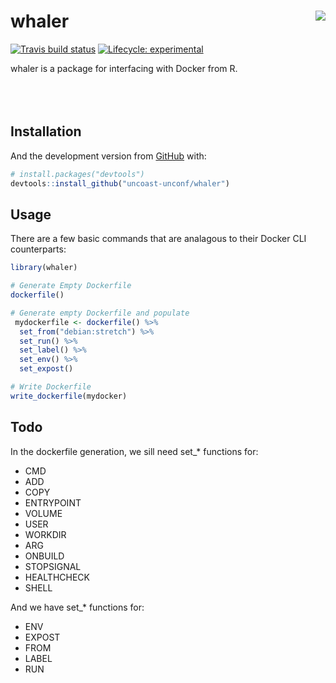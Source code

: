 
<!-- README.md is generated from README.Rmd. Please edit that file -->

# whaler <img src="man/figures/logo.png" align="right" />

<!-- badges: start -->

[![Travis build
status](https://travis-ci.org/uncoast-unconf/whaler.svg?branch=master)](https://travis-ci.org/uncoast-unconf/whaler)
[![Lifecycle:
experimental](https://img.shields.io/badge/lifecycle-experimental-orange.svg)](https://www.tidyverse.org/lifecycle/#experimental)
<!-- badges: end -->

whaler is a package for interfacing with Docker from R. <br><br><br><br>

## Installation

<!-- You can install the released version of whaler from [CRAN](https://CRAN.R-project.org) with: -->

<!-- ``` r -->

<!-- install.packages("whaler") -->

<!-- ``` -->

And the development version from [GitHub](https://github.com/) with:

``` r
# install.packages("devtools")
devtools::install_github("uncoast-unconf/whaler")
```

## Usage

There are a few basic commands that are analagous to their Docker CLI
counterparts:

``` r
library(whaler)

# Generate Empty Dockerfile
dockerfile() 

# Generate empty Dockerfile and populate
 mydockerfile <- dockerfile() %>%
  set_from("debian:stretch") %>%
  set_run() %>%
  set_label() %>%
  set_env() %>%
  set_expost() 

# Write Dockerfile 
write_dockerfile(mydocker)
```

## Todo

In the dockerfile generation, we sill need set\_\* functions for:

  - CMD
  - ADD
  - COPY
  - ENTRYPOINT
  - VOLUME
  - USER
  - WORKDIR
  - ARG
  - ONBUILD
  - STOPSIGNAL
  - HEALTHCHECK
  - SHELL

And we have set\_\* functions for:

  - ENV
  - EXPOST
  - FROM
  - LABEL
  - RUN

<!-- ## Example -->

<!-- This is a basic example which shows you how to solve a common problem: -->

<!-- ```{r example} -->

<!-- library(whaler) -->

<!-- ## basic example code -->

<!-- ``` -->

<!-- What is special about using `README.Rmd` instead of just `README.md`? You can include R chunks like so: -->

<!-- ```{r cars} -->

<!-- summary(cars) -->

<!-- ``` -->

<!-- You'll still need to render `README.Rmd` regularly, to keep `README.md` up-to-date. -->

<!-- You can also embed plots, for example: -->

<!-- ```{r pressure, echo = FALSE} -->

<!-- plot(pressure) -->

<!-- ``` -->

<!-- In that case, don't forget to commit and push the resulting figure files, so they display on GitHub! -->

